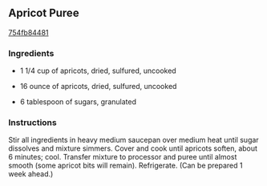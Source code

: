 ## Apricot Puree

[754fb84481](http://www.epicurious.com/recipes/food/views/apricot-puree-2624)

### Ingredients

 - 1 1/4 cup of apricots, dried, sulfured, uncooked

 - 16 ounce of apricots, dried, sulfured, uncooked

 - 6 tablespoon of sugars, granulated

### Instructions

Stir all ingredients in heavy medium saucepan over medium heat until sugar dissolves and mixture simmers. Cover and cook until apricots soften, about 6 minutes; cool. Transfer mixture to processor and puree until almost smooth (some apricot bits will remain). Refrigerate. (Can be prepared 1 week ahead.)